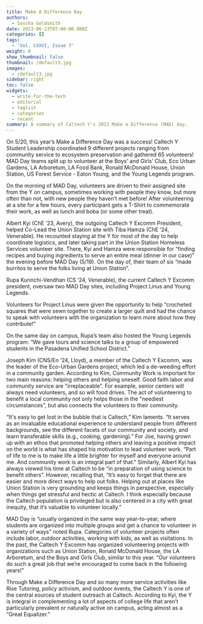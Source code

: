 ```yaml
---
title: Make A Difference Day
authors:
  - Sascha Goldsmith
date: 2023-06-13T07:00:00.000Z
categories: []
tags:
  - 'Vol. CXXVI, Issue 7'
weight: 0
show_thumbnail: false
thumbnail: /default3.jpg
images:
  - /default3.jpg
sidebar: right
toc: false
widgets:
  - write-for-the-tech
  - editorial
  - taglist
  - categories
  - recent
summary: A summary of Caltech Y's 2023 Make a Difference (MAD) day.
---
```


On 5/20, this year’s Make a Difference Day was a success! Caltech Y Student Leadership coordinated 9 different projects ranging from community service to ecosystem preservation and gathered 65 volunteers! MAD Day teams split up to volunteer at the Boys’ and Girls’ Club, Eco Urban Gardens, LA Arboretum, LA Food Bank, Ronald McDonald House, Union Station, US Forest Service - Eaton Young, and the Young Legends program.

On the morning of MAD Day, volunteers are driven to their assigned site from the Y on campus, sometimes working with people they know, but more often than not, with new people they haven’t met before! After volunteering at a site for a few hours, every participant gets a T-Shirt to commemorate their work, as well as lunch and boba (or some other treat).

Albert Kyi (ChE ’23, Avery), the outgoing Caltech Y Excomm President, helped Co-Lead the Union Station site with Tiba Hamza (ChE ‘24, Venerable). He recounted staying at the Y for most of the day to help coordinate logistics, and later taking part in the Union Station Homeless Services volunteer site. There, Kyi and Hamza were responsible for “finding recipes and buying ingredients to serve an entire meal (dinner in our case)” the evening before MAD Day (5/19). On the day of, their team of six “made burritos to serve the folks living at Union Station”.

Rupa Kurinchi-Vendhan (CS ‘24, Venerable), the current Caltech Y Excomm president, oversaw two MAD Day sites, including Project Linus and Young Legends.

Volunteers for Project Linus were given the opportunity to help “crocheted squares that were sewn together to create a larger quilt and had the chance to speak with volunteers with the organization to learn more about how they contribute!”

On the same day on campus, Rupa’s team also hosted the Young Legends program: “We gave tours and science talks to a group of empowered students in the Pasadena Unified School District.”

Joseph Kim (CNS/En ‘24, Lloyd), a member of the Caltech Y Excomm, was the leader of the Eco-Urban Gardens project, which led a de-weeding effort in a community garden. According to Kim, Community Work is important for two main reasons: helping others and helping oneself. Good faith labor and community service are "irreplaceable". For example, senior centers will always need volunteers, and so will food drives. The act of volunteering to benefit a local community not only helps those in the "neediest circumstances", but also connects the volunteers to their community.

“It's easy to get lost in the bubble that is Caltech,” Kim laments. “It serves as an invaluable educational experience to understand people from different backgrounds, see the different facets of our community and society, and learn transferable skills (e.g., cooking, gardening).” For Joe, having grown up with an ethos that promoted helping others and leaving a positive impact on the world is what has shaped his motivation to lead volunteer work. “Part of life to me is to make life a little brighter for myself and everyone around me. And community work is an integral part of that.” Similarly, Albert Kyi has always viewed his time at Caltech to be “in preparation of using science to benefit others”. However, recalling that, “It’s easy to forget that there are easier and more direct ways to help out folks. Helping out at places like Union Station is very grounding and keeps things in perspective, especially when things get stressful and hectic at Caltech. I think especially because the Caltech population is privileged but is also centered in a city with great inequity, that it’s valuable to volunteer locally.”

MAD Day is “usually organized in the same way year-to-year, where students are organized into multiple groups and get a chance to volunteer in a variety of ways” noted Rupa. Categories of volunteer projects often include labor, outdoor activities, working with kids, as well as visitations. In the past, the Caltech Y Excomm has organized volunteering projects with organizations such as Union Station, Ronald McDonald House, the LA Arboretum, and the Boys and Girls Club, similar to this year. “Our volunteers do such a great job that we’re encouraged to come back in the following years!”

Through Make a Difference Day and so many more service activities like Rise Tutoring, policy activism, and outdoor events, the Caltech Y is one of the central sources of student outreach at Caltech. According to Kyi, the Y is integral in complementing a lot of aspects of college life that aren’t particularly prevalent or naturally active on campus, acting almost as a “Great Equalizer.”
